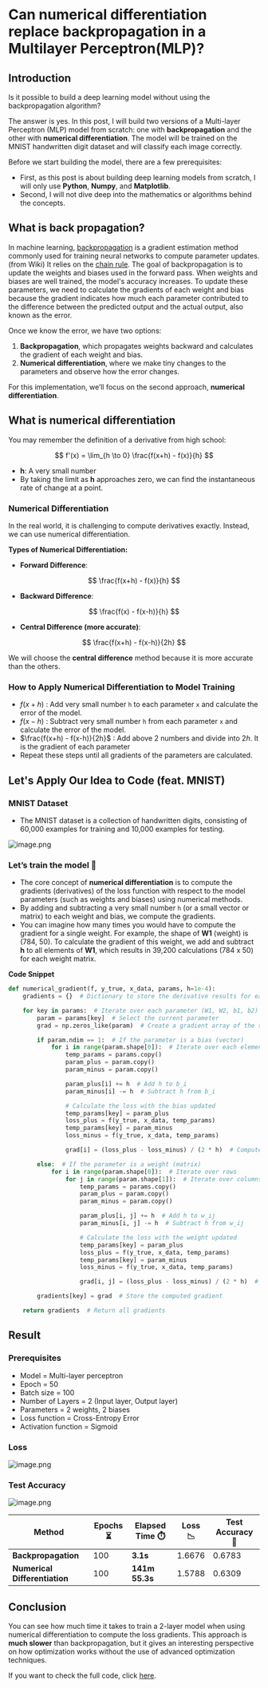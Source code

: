 
# Can numerical differentiation replace backpropagation in a Multilayer Perceptron(MLP)?

## Introduction

Is it possible to build a deep learning model without using the backpropagation algorithm?

The answer is yes. In this post, I will build two versions of a Multi-layer Perceptron (MLP) model from scratch: one with **backpropagation** and the other with **numerical differentiation**. The model will be trained on the MNIST handwritten digit dataset and will classify each image correctly.

Before we start building the model, there are a few prerequisites:

- First, as this post is about building deep learning models from scratch, I will only use **Python**, **Numpy**, and **Matplotlib**.
- Second, I will not dive deep into the mathematics or algorithms behind the concepts.

## **What is back propagation?**

In machine learning, [backpropagation](https://en.wikipedia.org/wiki/Backpropagation) is a gradient estimation method commonly used for training neural networks to compute parameter updates. (from Wiki) It relies on the [chain rule](https://en.wikipedia.org/wiki/Chain_rule). The goal of backpropagation is to update the weights and biases used in the forward pass. When weights and biases are well trained, the model's accuracy increases. To update these parameters, we need to calculate the gradients of each weight and bias because the gradient indicates how much each parameter contributed to the difference between the predicted output and the actual output, also known as the error.

Once we know the error, we have two options:

1. **Backpropagation**, which propagates weights backward and calculates the gradient of each weight and bias.
2. **Numerical differentiation**, where we make tiny changes to the parameters and observe how the error changes.

For this implementation, we’ll focus on the second approach, **numerical differentiation**.

## What is numerical differentiation

You may remember the definition of a derivative from high school:

$$
f'(x) = \lim_{h \to 0} \frac{f(x+h) - f(x)}{h}
$$

- **h**: A very small number
- By taking the limit as **h** approaches zero, we can find the instantaneous rate of change at a point.

### Numerical Differentiation

In the real world, it is challenging to compute derivatives exactly. Instead, we can use numerical differentiation.

**Types of Numerical Differentiation:**

- **Forward Difference**:

$$
\frac{f(x+h) - f(x)}{h} 
$$

- **Backward Difference**:

$$
\frac{f(x) - f(x-h)}{h} 
$$

- **Central Difference (more accurate)**:

$$
\frac{f(x+h) - f(x-h)}{2h} 
$$

We will choose the **central difference** method because it is more accurate than the others.

### How to Apply Numerical Differentiation to Model Training

- $f(x+h)$ : Add very small number `h` to each parameter `x` and calculate the error of the model.
- $f(x-h)$ : Subtract very small number `h` from each parameter `x` and calculate the error of the model.
- $\frac{f(x+h) - f(x-h)}{2h}$  : Add above 2 numbers and divide into $2h$. It is the gradient of each parameter
- Repeat these steps until all gradients of the parameters are calculated.

## Let's Apply Our Idea to Code (feat. MNIST)

### MNIST Dataset

- The MNIST dataset is a collection of handwritten digits, consisting of 60,000 examples for training and 10,000 examples for testing.

![image.png](/posts/1/image_0.png)

### Let’s train the model 🤖

- The core concept of **numerical differentiation** is to compute the gradients (derivatives) of the loss function with respect to the model parameters (such as weights and biases) using numerical methods.
- By adding and subtracting a very small number `h` (or a small vector or matrix) to each weight and bias, we compute the gradients.
- You can imagine how many times you would have to compute the gradient for a single weight. For example, the shape of **W1** (weight) is (784, 50). To calculate the gradient of this weight, we add and subtract **h** to all elements of **W1**, which results in 39,200 calculations (784 x 50) for each weight matrix.

**Code Snippet**

```python
def numerical_gradient(f, y_true, x_data, params, h=1e-4):
    gradients = {}  # Dictionary to store the derivative results for each parameter (W, b)

    for key in params:  # Iterate over each parameter (W1, W2, b1, b2)
        param = params[key]  # Select the current parameter
        grad = np.zeros_like(param)  # Create a gradient array of the same shape as the parameter

        if param.ndim == 1:  # If the parameter is a bias (vector)
            for i in range(param.shape[0]):  # Iterate over each element
                temp_params = params.copy()
                param_plus = param.copy()
                param_minus = param.copy()

                param_plus[i] += h  # Add h to b_i
                param_minus[i] -= h  # Subtract h from b_i

                # Calculate the loss with the bias updated
                temp_params[key] = param_plus
                loss_plus = f(y_true, x_data, temp_params)  
                temp_params[key] = param_minus
                loss_minus = f(y_true, x_data, temp_params)  

                grad[i] = (loss_plus - loss_minus) / (2 * h)  # Compute the central difference

        else:  # If the parameter is a weight (matrix)
            for i in range(param.shape[0]):  # Iterate over rows
                for j in range(param.shape[1]):  # Iterate over columns
                    temp_params = params.copy()
                    param_plus = param.copy()
                    param_minus = param.copy()

                    param_plus[i, j] += h  # Add h to w_ij
                    param_minus[i, j] -= h  # Subtract h from w_ij

                    # Calculate the loss with the weight updated
                    temp_params[key] = param_plus
                    loss_plus = f(y_true, x_data, temp_params)  
                    temp_params[key] = param_minus
                    loss_minus = f(y_true, x_data, temp_params) 

                    grad[i, j] = (loss_plus - loss_minus) / (2 * h)  # Compute the central difference

        gradients[key] = grad  # Store the computed gradient

    return gradients  # Return all gradients

```

## Result

### Prerequisites

- Model = Multi-layer perceptron
- Epoch = 50
- Batch size = 100
- Number of Layers = 2 (Input layer, Output layer)
- Parameters = 2 weights, 2 biases
- Loss function = Cross-Entropy Error
- Activation function = Sigmoid

### Loss

![image.png](/posts/1/image_1.png)

### Test Accuracy

![image.png](/posts/1/image_2.png)

| Method | Epochs ⏳ | Elapsed Time ⏱️ | Loss 📉 | Test Accuracy 🎯 |
| --- | --- | --- | --- | --- |
| **Backpropagation** | 100 | **3.1s** | 1.6676 | 0.6783 |
| **Numerical Differentiation** | 100 | **141m 55.3s** | 1.5788 | 0.6309 |

## Conclusion

You can see how much time it takes to train a 2-layer model when using numerical differentiation to compute the loss gradients. This approach is **much slower** than backpropagation, but it gives an interesting perspective on how optimization works without the use of advanced optimization techniques.

If you want to check the full code, click [here](https://github.com/bom1215/portfolio/blob/main/deep_learning_from_scratch/train_mnist_mlp.ipynb).